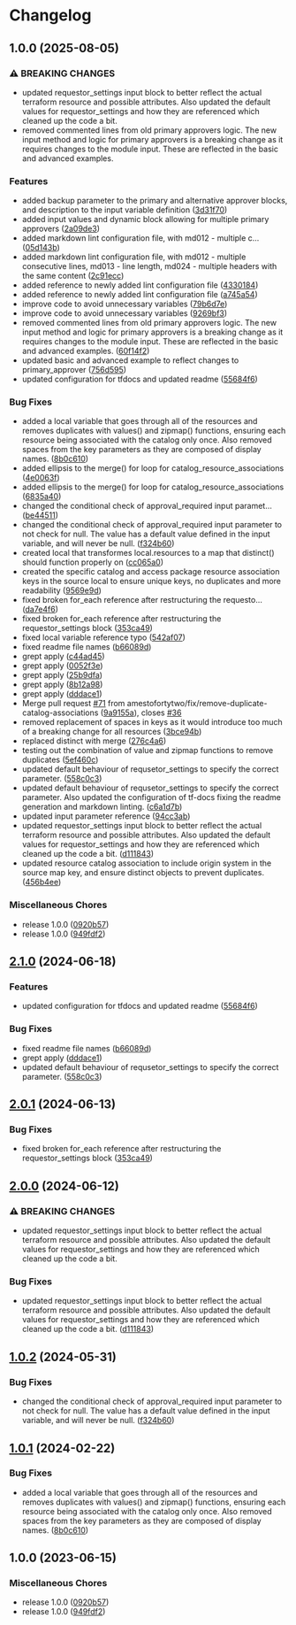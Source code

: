 # Changelog

## 1.0.0 (2025-08-05)


### ⚠ BREAKING CHANGES

* updated requestor_settings input block to better reflect the actual terraform resource and possible attributes. Also updated the default values for requestor_settings and how they are referenced which cleaned up the code a bit.
* removed commented lines from old primary approvers logic. The new input method and logic for primary approvers is a breaking change as it requires changes to the module input. These are reflected in the basic and advanced examples.

### Features

* added backup parameter to the primary and alternative approver blocks, and description to the input variable definition ([3d31f70](https://github.com/fortytwoservices/terraform-azuread-entitlement-management/commit/3d31f7017b391528ecdd722ce145469d51c2028b))
* added input values and dynamic block allowing for multiple primary approvers ([2a09de3](https://github.com/fortytwoservices/terraform-azuread-entitlement-management/commit/2a09de3c395d030402a3d5a62c0717feb6598499))
* added markdown lint configuration file, with md012 - multiple c… ([05d143b](https://github.com/fortytwoservices/terraform-azuread-entitlement-management/commit/05d143b4be727fe0d118c0fafd49e9fb9cf8186a))
* added markdown lint configuration file, with md012 - multiple consecutive lines, md013 - line length, md024 - multiple headers with the same content ([2c91ecc](https://github.com/fortytwoservices/terraform-azuread-entitlement-management/commit/2c91ecc02f75594ec2ee1cf31b4569bc9f54983b))
* added reference to newly added lint configuration file ([4330184](https://github.com/fortytwoservices/terraform-azuread-entitlement-management/commit/43301840c49ac0310619a8a7574f1b4c3c59e0ad))
* added reference to newly added lint configuration file ([a745a54](https://github.com/fortytwoservices/terraform-azuread-entitlement-management/commit/a745a5422afe62c679a4d175a028a24478e9a196))
* improve code to avoid unnecessary variables ([79b6d7e](https://github.com/fortytwoservices/terraform-azuread-entitlement-management/commit/79b6d7e7146aab2cfa7d25fc1122ac4cf9dcc8d7))
* improve code to avoid unnecessary variables ([9269bf3](https://github.com/fortytwoservices/terraform-azuread-entitlement-management/commit/9269bf3e28b56581ffb24c0531c1227010fd962a))
* removed commented lines from old primary approvers logic. The new input method and logic for primary approvers is a breaking change as it requires changes to the module input. These are reflected in the basic and advanced examples. ([60f14f2](https://github.com/fortytwoservices/terraform-azuread-entitlement-management/commit/60f14f2760305866fa35c237a959861a8f6af6ce))
* updated basic and advanced example to reflect changes to primary_approver ([756d595](https://github.com/fortytwoservices/terraform-azuread-entitlement-management/commit/756d595bf633a9baef7e4dda1afcebbf4f072361))
* updated configuration for tfdocs and updated readme ([55684f6](https://github.com/fortytwoservices/terraform-azuread-entitlement-management/commit/55684f63cc38e757b9b65c23409a0e54de94a227))


### Bug Fixes

* added a local variable that goes through all of the resources and removes duplicates with values() and zipmap() functions, ensuring each resource being associated with the catalog only once. Also removed spaces from the key parameters as they are composed of display names. ([8b0c610](https://github.com/fortytwoservices/terraform-azuread-entitlement-management/commit/8b0c6109c35771295de9789f69f95b541f09f6ff))
* added ellipsis to the merge() for loop for catalog_resource_associations ([4e0063f](https://github.com/fortytwoservices/terraform-azuread-entitlement-management/commit/4e0063fb82582403516c6bf67a0dd47c1456f398))
* added ellipsis to the merge() for loop for catalog_resource_associations ([6835a40](https://github.com/fortytwoservices/terraform-azuread-entitlement-management/commit/6835a40df71a0ee97cba10b2f8d7902f2c1d56c5))
* changed the conditional check of approval_required input paramet… ([be44511](https://github.com/fortytwoservices/terraform-azuread-entitlement-management/commit/be44511b03391d4f8239c9c086ad3654a10369a0))
* changed the conditional check of approval_required input parameter to not check for null. The value has a default value defined in the input variable, and will never be null. ([f324b60](https://github.com/fortytwoservices/terraform-azuread-entitlement-management/commit/f324b60d3a9429d2d32b04cb804b5a84ead8d7b7))
* created local that transformes local.resources to a map that distinct() should function properly on ([cc065a0](https://github.com/fortytwoservices/terraform-azuread-entitlement-management/commit/cc065a00bfec292faa1a454f4427106ba670bfbf))
* created the specific catalog and access package resource association keys in the source local to ensure unique keys, no duplicates and more readability ([9569e9d](https://github.com/fortytwoservices/terraform-azuread-entitlement-management/commit/9569e9d87465d616fa5101ef0f62d0fb32ce4060))
* fixed broken for_each reference after restructuring the requesto… ([da7e4f6](https://github.com/fortytwoservices/terraform-azuread-entitlement-management/commit/da7e4f678999e0c10a51b7c51cf84cf2314e2afc))
* fixed broken for_each reference after restructuring the requestor_settings block ([353ca49](https://github.com/fortytwoservices/terraform-azuread-entitlement-management/commit/353ca49e4e0b688370515b2f6f8715452117e89c))
* fixed local variable reference typo ([542af07](https://github.com/fortytwoservices/terraform-azuread-entitlement-management/commit/542af070778dbc84b009a61db381ffd53c47fd94))
* fixed readme file names ([b66089d](https://github.com/fortytwoservices/terraform-azuread-entitlement-management/commit/b66089da7f09e8180f3a8768f66567cb24a4a47b))
* grept apply ([c44ad45](https://github.com/fortytwoservices/terraform-azuread-entitlement-management/commit/c44ad45990312ba90f9b1e2d5b07ac6d79fd374a))
* grept apply ([0052f3e](https://github.com/fortytwoservices/terraform-azuread-entitlement-management/commit/0052f3e77e15a37f18cbbe45bc27e0e79f433ffd))
* grept apply ([25b9dfa](https://github.com/fortytwoservices/terraform-azuread-entitlement-management/commit/25b9dfacb32a3664696015a3252757ce65339f08))
* grept apply ([8b12a98](https://github.com/fortytwoservices/terraform-azuread-entitlement-management/commit/8b12a9801bd0ac8849626c7c3491ce6d0a4f630c))
* grept apply ([dddace1](https://github.com/fortytwoservices/terraform-azuread-entitlement-management/commit/dddace190fd7d77b435a1ccaeb0a7fbfedcf33d4))
* Merge pull request [#71](https://github.com/fortytwoservices/terraform-azuread-entitlement-management/issues/71) from amestofortytwo/fix/remove-duplicate-catalog-associations ([9a9155a](https://github.com/fortytwoservices/terraform-azuread-entitlement-management/commit/9a9155a5bac7f0bc91b1ff379a24648671836bb5)), closes [#36](https://github.com/fortytwoservices/terraform-azuread-entitlement-management/issues/36)
* removed replacement of spaces in keys as it would introduce too much of a breaking change for all resources ([3bce94b](https://github.com/fortytwoservices/terraform-azuread-entitlement-management/commit/3bce94bdbc9d83acdedc32e77d4c4fcec066ef04))
* replaced distinct with merge ([276c4a6](https://github.com/fortytwoservices/terraform-azuread-entitlement-management/commit/276c4a635588e76d0910e374e3b165f5654c43ff))
* testing out the combination of value and zipmap functions to remove duplicates ([5ef460c](https://github.com/fortytwoservices/terraform-azuread-entitlement-management/commit/5ef460c66e44a643b47030765f86c1ccbf00a367))
* updated default behaviour of requsetor_settings to specify the correct parameter. ([558c0c3](https://github.com/fortytwoservices/terraform-azuread-entitlement-management/commit/558c0c3330defd3119035decd1562bf987f0b7fc))
* updated default behaviour of requsetor_settings to specify the correct parameter. Also updated the configuration of tf-docs fixing the readme generation and markdown linting. ([c6a1d7b](https://github.com/fortytwoservices/terraform-azuread-entitlement-management/commit/c6a1d7b5504cb4633025896d44389339560beffe))
* updated input parameter reference ([94cc3ab](https://github.com/fortytwoservices/terraform-azuread-entitlement-management/commit/94cc3aba7dabf21e5a8a462aa0a78c25671eea3a))
* updated requestor_settings input block to better reflect the actual terraform resource and possible attributes. Also updated the default values for requestor_settings and how they are referenced which cleaned up the code a bit. ([d111843](https://github.com/fortytwoservices/terraform-azuread-entitlement-management/commit/d1118439b456253e6dbd12456fe0e3ae73676c9e))
* updated resource catalog association to include origin system in the source map key, and ensure distinct objects to prevent duplicates. ([456b4ee](https://github.com/fortytwoservices/terraform-azuread-entitlement-management/commit/456b4ee6c20503ae60fbc23109d32a77f8ffa061))


### Miscellaneous Chores

* release 1.0.0 ([0920b57](https://github.com/fortytwoservices/terraform-azuread-entitlement-management/commit/0920b573619afa553866efbf1864d20e12ba239c))
* release 1.0.0 ([949fdf2](https://github.com/fortytwoservices/terraform-azuread-entitlement-management/commit/949fdf2f85153d2497f5b7f9e6046655a817058f))

## [2.1.0](https://github.com/fortytwoservices/terraform-azuread-entitlement-management/compare/v2.0.1...v2.1.0) (2024-06-18)


### Features

* updated configuration for tfdocs and updated readme ([55684f6](https://github.com/fortytwoservices/terraform-azuread-entitlement-management/commit/55684f63cc38e757b9b65c23409a0e54de94a227))


### Bug Fixes

* fixed readme file names ([b66089d](https://github.com/fortytwoservices/terraform-azuread-entitlement-management/commit/b66089da7f09e8180f3a8768f66567cb24a4a47b))
* grept apply ([dddace1](https://github.com/fortytwoservices/terraform-azuread-entitlement-management/commit/dddace190fd7d77b435a1ccaeb0a7fbfedcf33d4))
* updated default behaviour of requsetor_settings to specify the correct parameter. ([558c0c3](https://github.com/fortytwoservices/terraform-azuread-entitlement-management/commit/558c0c3330defd3119035decd1562bf987f0b7fc))

## [2.0.1](https://github.com/fortytwoservices/terraform-azuread-entitlement-management/compare/v2.0.0...v2.0.1) (2024-06-13)


### Bug Fixes

* fixed broken for_each reference after restructuring the requestor_settings block ([353ca49](https://github.com/fortytwoservices/terraform-azuread-entitlement-management/commit/353ca49e4e0b688370515b2f6f8715452117e89c))

## [2.0.0](https://github.com/fortytwoservices/terraform-azuread-entitlement-management/compare/v1.0.2...v2.0.0) (2024-06-12)


### ⚠ BREAKING CHANGES

* updated requestor_settings input block to better reflect the actual terraform resource and possible attributes. Also updated the default values for requestor_settings and how they are referenced which cleaned up the code a bit.

### Bug Fixes

* updated requestor_settings input block to better reflect the actual terraform resource and possible attributes. Also updated the default values for requestor_settings and how they are referenced which cleaned up the code a bit. ([d111843](https://github.com/fortytwoservices/terraform-azuread-entitlement-management/commit/d1118439b456253e6dbd12456fe0e3ae73676c9e))

## [1.0.2](https://github.com/fortytwoservices/terraform-azuread-entitlement-management/compare/v1.0.1...v1.0.2) (2024-05-31)


### Bug Fixes

* changed the conditional check of approval_required input parameter to not check for null. The value has a default value defined in the input variable, and will never be null. ([f324b60](https://github.com/fortytwoservices/terraform-azuread-entitlement-management/commit/f324b60d3a9429d2d32b04cb804b5a84ead8d7b7))

## [1.0.1](https://github.com/amestofortytwo/terraform-azuread-entitlement-management/compare/v1.0.0...v1.0.1) (2024-02-22)


### Bug Fixes

* added a local variable that goes through all of the resources and removes duplicates with values() and zipmap() functions, ensuring each resource being associated with the catalog only once. Also removed spaces from the key parameters as they are composed of display names. ([8b0c610](https://github.com/amestofortytwo/terraform-azuread-entitlement-management/commit/8b0c6109c35771295de9789f69f95b541f09f6ff))

## 1.0.0 (2023-06-15)


### Miscellaneous Chores

* release 1.0.0 ([0920b57](https://github.com/amestofortytwo/terraform-azuread-entitlement-management/commit/0920b573619afa553866efbf1864d20e12ba239c))
* release 1.0.0 ([949fdf2](https://github.com/amestofortytwo/terraform-azuread-entitlement-management/commit/949fdf2f85153d2497f5b7f9e6046655a817058f))
